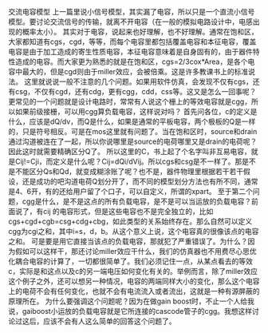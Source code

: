 交流电容模型
上一篇里说小信号模型，其实漏了电容，所以只是一个直流小信号模型。要讨论交流信号的传输，就离不开电容（在一般的模拟电路设计中，电感出现的概率太小）。
其实对于电容，说起来也好理解，也不好理解。通常在饱和区，大家都知道有cgs，cgd，等等，而每个电容里都包括覆盖电容和本征电容，覆盖电容是由于加工造成的寄生性质电容，本征电容意味着是自身固有的，由于器件特性造成的电容。而大家更为熟悉的就是在饱和区，cgs=2/3cox*Area，是各个电容中最大的，但是cgd则由于miller效应，会被倍乘。这是许多教课书上的标准说法。
这里就说说一般不注意的几个问题。如果用软件仿真，会发现不仅有cgs，还有csg，不仅有cgd，还有cdg，更有cgg，cdd，css等。这又是怎么一回事呢？更常见的一个问题就是设计电路时，常常有人说这个栅上的等效电容就是cgg，所以如果前级接栅，可以用cgg算负载电容，这样说对吗？
首先问各位，c的定义是什么，应该是dQ/dv，而Q是什么，如果是通常的平板电容，两个极板的Q是一样的，只是符号相反。可是在mos这里就有问题了。当在饱和区时，source和drain通过沟道被连在了一起，所以你说哪里是source的电荷哪里又是drain的电荷呢？因此这时就需要精确区分Q了。
所以这里的C，书上起了个名字叫非互易电容，就是Cij!=Cji，而定义是什么呢？Cij=dQi/dVij。所以cgs和csg是不一样了。那是不是不能区分Qs和Qd，就变成糊涂账了呢？也不是，器件物理里根据若干若干假设，还是成功的吧沟道电荷Q划分开了，而不同的模型划分方法也有所不同，通常是4、6开，有的还给用户留了个口子，可以自定义，所谓的xpart。
至于第二个问题，cgg是什么，是不是这点的所有负载电容，是不是可以当运放的负载电容？前面说了，有cij 的电容形式，但是这些电容也不是完全独立的，比如cgs+cgd+cgb=csg+cdg+cbg，如此类型的关系始终存在。那么自然可以定义cgg为cgi之和，其中i=s，d，b。从这个意义上说，这个电容真的很像该点的电容之和。
可是要是用它直接当该点的负载电容，那就犯了严重错误了。为什么？因为假如可以这样干，那还讨论miller效应干什么，我们的仿真器也不用费尽心思优化耦合电容的计算了，一切都很简单了。我们必须记住一点，从某点看去的等效c，实际是和这点以及c的另一端电压如何变化有关的。举例而言，除了miller效应这个例子之外，还可以想另一种情况，电容的两端同样大小的变化，那么这个电容上的电荷不会有任何变化，也就不会有电流流入或者流出，这就是一种有源屏蔽的原理所在。
为什么要强调这个问题呢？因为在做gain boost时，不止一个人给我说，gaiboost小运放的负载电容就是它所连接的cascode管子的cgg。我想这样讨论过这后，应该不会有人这么简单的回答这个问题了。 

